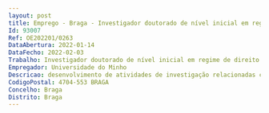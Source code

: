 ```yaml
--- 
layout: post
title: Emprego - Braga - Investigador doutorado de nível inicial em regime de direito privado - CTTI-98/21-ISISE(1)
Id: 93007
Ref: OE202201/0263
DataAbertura: 2022-01-14
DataFecho: 2022-02-03
Trabalho: Investigador doutorado de nível inicial em regime de direito privado - CTTI-98/21-ISISE(1)
Empregador: Universidade do Minho
Descricao: desenvolvimento de atividades de investigação relacionadas com formulação, caracterização avançada e funcionalização de misturas betuminosas  através da aplicação de nano e micromateriais, tais como TiO2, ZnO e PTFE, para o desenvolvimento e obtenção de capacidades fotocatalíticas, auto limpantes e de superhidrofobicidade em misturas betuminosas, realizar a análise do ciclo de vida dos produtos desenvolvidos e dos seus impactos no ambiente, acompanhar o estudo dos impactos na saúde e os trabalhos de investigação desenvolvidos pelos bolseiros do projeto, apoiar o IR na gestão e planeamento do Projeto, preparar entregáveis e relatórios e contribuir para a disseminação de resultados.
CodigoPostal: 4704-553 BRAGA
Concelho: Braga
Distrito: Braga
--- 
```

